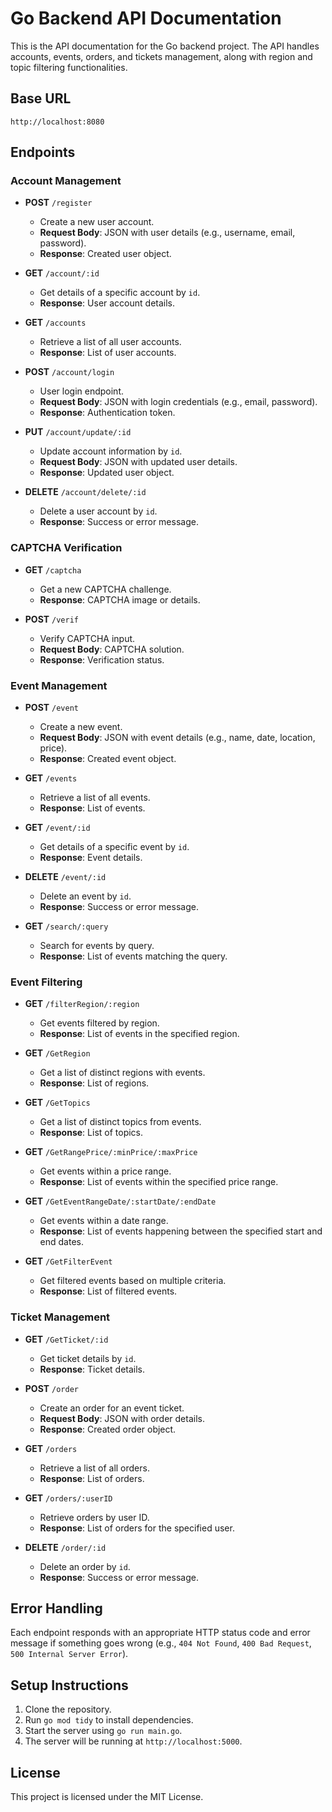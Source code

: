 # Go Backend API Documentation

This is the API documentation for the Go backend project. The API handles accounts, events, orders, and tickets management, along with region and topic filtering functionalities.

## Base URL

`http://localhost:8080`

## Endpoints

### Account Management

- **POST** `/register`
  - Create a new user account.
  - **Request Body**: JSON with user details (e.g., username, email, password).
  - **Response**: Created user object.

- **GET** `/account/:id`
  - Get details of a specific account by `id`.
  - **Response**: User account details.

- **GET** `/accounts`
  - Retrieve a list of all user accounts.
  - **Response**: List of user accounts.

- **POST** `/account/login`
  - User login endpoint.
  - **Request Body**: JSON with login credentials (e.g., email, password).
  - **Response**: Authentication token.

- **PUT** `/account/update/:id`
  - Update account information by `id`.
  - **Request Body**: JSON with updated user details.
  - **Response**: Updated user object.

- **DELETE** `/account/delete/:id`
  - Delete a user account by `id`.
  - **Response**: Success or error message.

### CAPTCHA Verification

- **GET** `/captcha`
  - Get a new CAPTCHA challenge.
  - **Response**: CAPTCHA image or details.

- **POST** `/verif`
  - Verify CAPTCHA input.
  - **Request Body**: CAPTCHA solution.
  - **Response**: Verification status.

### Event Management

- **POST** `/event`
  - Create a new event.
  - **Request Body**: JSON with event details (e.g., name, date, location, price).
  - **Response**: Created event object.

- **GET** `/events`
  - Retrieve a list of all events.
  - **Response**: List of events.

- **GET** `/event/:id`
  - Get details of a specific event by `id`.
  - **Response**: Event details.

- **DELETE** `/event/:id`
  - Delete an event by `id`.
  - **Response**: Success or error message.

- **GET** `/search/:query`
  - Search for events by query.
  - **Response**: List of events matching the query.

### Event Filtering

- **GET** `/filterRegion/:region`
  - Get events filtered by region.
  - **Response**: List of events in the specified region.

- **GET** `/GetRegion`
  - Get a list of distinct regions with events.
  - **Response**: List of regions.

- **GET** `/GetTopics`
  - Get a list of distinct topics from events.
  - **Response**: List of topics.

- **GET** `/GetRangePrice/:minPrice/:maxPrice`
  - Get events within a price range.
  - **Response**: List of events within the specified price range.

- **GET** `/GetEventRangeDate/:startDate/:endDate`
  - Get events within a date range.
  - **Response**: List of events happening between the specified start and end dates.

- **GET** `/GetFilterEvent`
  - Get filtered events based on multiple criteria.
  - **Response**: List of filtered events.

### Ticket Management

- **GET** `/GetTicket/:id`
  - Get ticket details by `id`.
  - **Response**: Ticket details.

- **POST** `/order`
  - Create an order for an event ticket.
  - **Request Body**: JSON with order details.
  - **Response**: Created order object.

- **GET** `/orders`
  - Retrieve a list of all orders.
  - **Response**: List of orders.

- **GET** `/orders/:userID`
  - Retrieve orders by user ID.
  - **Response**: List of orders for the specified user.

- **DELETE** `/order/:id`
  - Delete an order by `id`.
  - **Response**: Success or error message.

## Error Handling

Each endpoint responds with an appropriate HTTP status code and error message if something goes wrong (e.g., `404 Not Found`, `400 Bad Request`, `500 Internal Server Error`).

## Setup Instructions

1. Clone the repository.
2. Run `go mod tidy` to install dependencies.
3. Start the server using `go run main.go`.
4. The server will be running at `http://localhost:5000`.

## License

This project is licensed under the MIT License.
